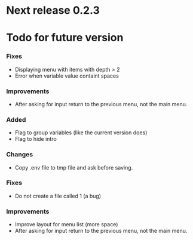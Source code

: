 # Next release 0.2.3

# Todo for future version

### Fixes
- Displaying menu with items with depth > 2
- Error when variable value containt spaces

### Improvements
- After asking for input return to the previous menu, not the main menu.

### Added
- Flag to group variables (like the current version does)
- Flag to hide intro

### Changes
- Copy .env file to tmp file and ask before saving.

### Fixes
- Do not create a file called 1 (a bug)

### Improvements
- Improve layout for menu list (more space)
- After asking for input return to the previous menu, not the main menu.
